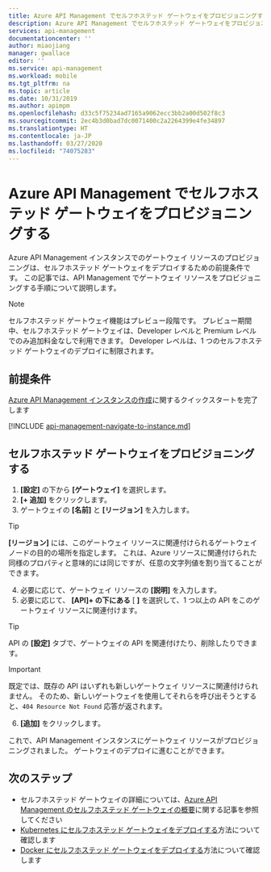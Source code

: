 ```yaml
---
title: Azure API Management でセルフホステッド ゲートウェイをプロビジョニングする | Microsoft Docs
description: Azure API Management でセルフホステッド ゲートウェイをプロビジョニングする方法について説明します。
services: api-management
documentationcenter: ''
author: miaojiang
manager: gwallace
editor: ''
ms.service: api-management
ms.workload: mobile
ms.tgt_pltfrm: na
ms.topic: article
ms.date: 10/31/2019
ms.author: apimpm
ms.openlocfilehash: d33c5f75234ad7165a9062ecc3bb2a00d502f8c3
ms.sourcegitcommit: 2ec4b3d0bad7dc0071400c2a2264399e4fe34897
ms.translationtype: HT
ms.contentlocale: ja-JP
ms.lasthandoff: 03/27/2020
ms.locfileid: "74075283"
---
```

# <a name="provision-a-self-hosted-gateway-in-azure-api-management"></a>Azure API Management でセルフホステッド ゲートウェイをプロビジョニングする

Azure API Management インスタンスでのゲートウェイ リソースのプロビジョニングは、セルフホステッド ゲートウェイをデプロイするための前提条件です。 この記事では、API Management でゲートウェイ リソースをプロビジョニングする手順について説明します。

> [!NOTE]
> セルフホステッド ゲートウェイ機能はプレビュー段階です。 プレビュー期間中、セルフホステッド ゲートウェイは、Developer レベルと Premium レベルでのみ追加料金なしで利用できます。 Developer レベルは、1 つのセルフホステッド ゲートウェイのデプロイに制限されます。

## <a name="prerequisites"></a>前提条件

[Azure API Management インスタンスの作成](get-started-create-service-instance.md)に関するクイックスタートを完了します

[!INCLUDE [api-management-navigate-to-instance.md](../../includes/api-management-navigate-to-instance.md)]

## <a name="provision-a-self-hosted-gateway"></a>セルフホステッド ゲートウェイをプロビジョニングする

1. **[設定]** の下から **[ゲートウェイ]** を選択します。
2. **[+ 追加]** をクリックします。
3. ゲートウェイの **[名前]** と **[リージョン]** を入力します。
> [!TIP]
> **[リージョン]** には、このゲートウェイ リソースに関連付けられるゲートウェイ ノードの目的の場所を指定します。 これは、Azure リソースに関連付けられた同様のプロパティと意味的には同じですが、任意の文字列値を割り当てることができます。

4. 必要に応じて、ゲートウェイ リソースの **[説明]** を入力します。
5. 必要に応じて、 **[API]+ の下にある** [ **]** を選択して、1 つ以上の API をこのゲートウェイ リソースに関連付けます。
> [!TIP]
> API の **[設定]** タブで、ゲートウェイの API を関連付けたり、削除したりできます。

> [!IMPORTANT]
> 既定では、既存の API はいずれも新しいゲートウェイ リソースに関連付けられません。 そのため、新しいゲートウェイを使用してそれらを呼び出そうとすると、`404 Resource Not Found` 応答が返されます。

6. **[追加]** をクリックします。

これで、API Management インスタンスにゲートウェイ リソースがプロビジョニングされました。 ゲートウェイのデプロイに進むことができます。

## <a name="next-steps"></a>次のステップ

* セルフホステッド ゲートウェイの詳細については、[Azure API Management のセルフホステッド ゲートウェイの概要](self-hosted-gateway-overview.md)に関する記事を参照してください
* [Kubernetes にセルフホステッド ゲートウェイをデプロイする](api-management-howto-deploy-self-hosted-gateway-to-k8s.md)方法について確認します
* [Docker にセルフホステッド ゲートウェイをデプロイする](api-management-howto-deploy-self-hosted-gateway-to-docker.md)方法について確認します

